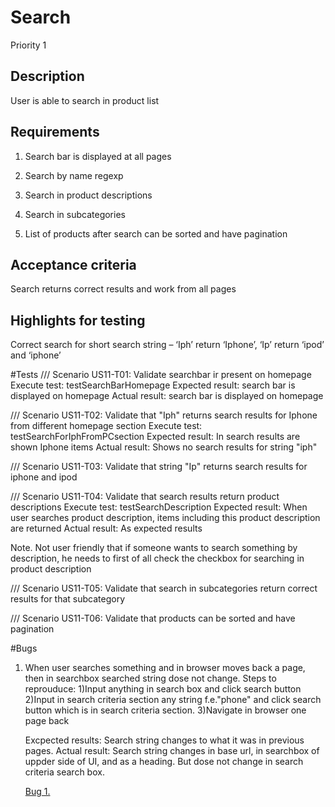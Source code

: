 # Search 
Priority 1
## Description 
User is able to search in product list
## Requirements
1)	Search bar is displayed at all pages

2)	Search by name regexp

3)	Search in product descriptions

4)	Search in subcategories

5)	List of products after search can be sorted and have pagination

## Acceptance criteria
Search returns correct results and work from all pages
## Highlights for testing
Correct search for short search string – ‘Iph’ return ‘Iphone’, ‘Ip’ return ‘ipod’ and ‘iphone’

#Tests
/// Scenario US11-T01: Validate searchbar ir present on homepage
Execute test: testSearchBarHomepage
Expected result: search bar is displayed on homepage
Actual result: search bar is displayed on homepage

/// Scenario US11-T02: Validate that "Iph" returns search results for Iphone from different homepage section
Execute test: testSearchForIphFromPCsection
Expected result: In search results are shown Iphone items
Actual result: Shows no search results for string "iph"

/// Scenario US11-T03: Validate that string "Ip" returns search results for iphone and ipod


/// Scenario US11-T04: Validate that search results return product descriptions
Execute test: testSearchDescription
Expected result: When user searches product description, items including this product description are returned
Actual result: As expected results

Note. Not user friendly that if someone wants to search something by description, he needs to first of all check the checkbox for searching in product description

/// Scenario US11-T05: Validate that search in subcategories return correct results for that subcategory



/// Scenario US11-T06: Validate that products can be sorted and have pagination

#Bugs
1) When user searches something and in browser moves back a page, then in searchbox searched string dose not change.
    Steps to reprouduce:
    1)Input anything in search box and click search button
    2)Input in search criteria section any string f.e."phone" and click search button which is in search criteria section.
    3)Navigate in browser one page back

    Excpected results: Search string changes to what it was in previous pages.
    Actual result: Search string changes in base url, in searchbox of uppder side of UI, and as a heading. But dose not change in search criteria search box.

    [Bug 1.](Images/US11_Bug_1.png?raw=true "")
